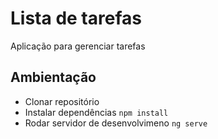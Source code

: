 # Lista de tarefas

Aplicação para gerenciar tarefas

## Ambientação
- Clonar repositório
- Instalar dependências `npm install`
- Rodar servidor de desenvolvimeno `ng serve`
